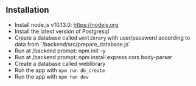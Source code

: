 ## Installation

* Install node.js v10.13.0: https://nodejs.org​
* Install the latest version of Postgresql
* Create a database called `weblibrary` with user/password according to data from ´/backend/src/prepare_database.js´
* Run at /backend prompt: npm init –y
* Run at /backend prompt: npm install express cors body-parser
* Create a database called weblibrary
* Run the app with `npm run db_create`
* Run the app with `npm run dev`
